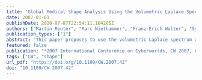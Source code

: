 ```yaml
---
title: "Global Medical Shape Analysis Using the Volumetric Laplace Spectrum"
date: 2007-01-01
publishDate: 2020-07-07T22:54:11.104205Z
authors: ["Martin Reuter", "Marc Niethammer", "Franz-Erich Wolter", "Sylvain Bouix", "Martha Elizabeth Shenton"]
publication_types: ["1"]
abstract: "This paper proposes to use the volumetric Laplace spectrum as a global shape descriptor for medical shape analysis. The approach allows for shape comparisons using minimal shape preprocessing. In particular, no registration, mapping, or remeshing is necessary. All computations can be performed directly on the voxel representations of the shapes. The discriminatory power of the method is tested on a population of female caudate shapes (brain structure) of normal control subjects and of subjects with schizotypal personality disorder. The behavior and properties of the volumetric Laplace spectrum are discussed extensively for both the Dirichlet and Neumann boundary condition showing advantages of the Neumann spectra. Both, the computations of spectra on 3D voxel data for shape matching as well as the use of the Neumann spectrum for shape analysis are completely new."
featured: false
publication: "*2007 International Conference on Cyberworlds, CW 2007, Hannover, Germany, October 24-26, 2007*"
tags: ["CW", "shape"]
url_pdf: "https://doi.org/10.1109/CW.2007.42"
doi: "10.1109/CW.2007.42"
---
```


